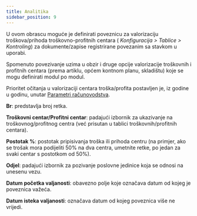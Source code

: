 ```yaml
---
title: Analitika
sidebar_position: 9
---
```


U ovom obrascu moguće je definirati poveznicu za valorizaciju troškova/prihoda troškovno-profitnih centara ( *Konfiguracija > Tablice > Kontroling*) za dokumente/zapise registrirane povezanim sa stavkom u uporabi.

Spomenuto povezivanje uzima u obzir i druge opcije valorizacije troškovnih i profitnih centara (prema artiklu, općem kontnom planu, skladištu) koje se mogu definirati modul po modul.

Prioritet očitanja u valorizaciji centara troška/profita postavljen je, iz godine u godinu, unutar [Parametri računovodstva](/docs/configurations/parameters/finance/accounting-parameters#center-proposal).

**Br**: predstavlja broj retka.

**Troškovni centar/Profitni centar**: padajući izbornik za ukazivanje na troškovnog/profitnog centra (već prisutan u tablici troškovnih/profitnih centara).

**Postotak %**: postotak pripisivanja troška ili prihoda centru (na primjer, ako se trošak mora podijeliti 50% na dva centra, umetnite retke, po jedan za svaki centar s postotkom od 50%).

**Odjel**: padajući izbornik za pozivanje poslovne jedinice koja se odnosi na unesenu vezu.

**Datum početka valjanosti**: obavezno polje koje označava datum od kojeg je poveznica važeća.

**Datum isteka valjanosti**: označava datum od kojeg poveznica više ne vrijedi.